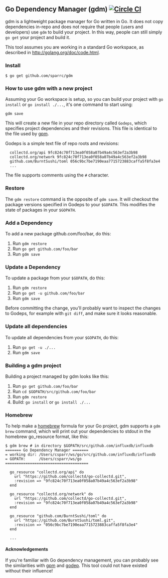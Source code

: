 ## Go Dependency Manager (gdm) [![Circle CI](https://circleci.com/gh/sparrc/gdm.svg?style=svg)](https://circleci.com/gh/sparrc/gdm)

gdm is a lightweight package manager for Go written in Go. It does not copy
dependencies in-repo and does not require that people (users and developers)
use `gdm` to build your project. In this way, people can still simply `go get`
your project and build it.

This tool assumes you are working in a standard Go workspace, as described in
http://golang.org/doc/code.html.

### Install

```console
$ go get github.com/sparrc/gdm
```

### How to use gdm with a new project

Assuming your Go workspace is setup, so you can build your project
with `go install` or `go install ./...`, it's one command to start using:

```
gdm save
```

This will create a new file in your repo directory called `Godeps`, which
specifies project dependencies and their revisions. This file is identical to
the file used by [gpm](https://github.com/pote/gpm).

Godeps is a simple text file of repo roots and revisions:

```
  collectd.org/api 9fc824c70f713ea0f058a07b49a4c563ef2a3b98
  collectd.org/network 9fc824c70f713ea0f058a07b49a4c563ef2a3b98
  github.com/BurntSushi/toml 056c9bc7be7190eaa7715723883caffa5f8fa3e4
  ...
```

The file supports comments using the `#` character.

### Restore

The `gdm restore` command is the opposite of `gdm save`. It will checkout the
package versions specified in Godeps to your `$GOPATH`. This modifies the
state of packages in your `$GOPATH`.

### Add a Dependency

To add a new package github.com/foo/bar, do this:

1. Run `gdm restore`
1. Run `go get github.com/foo/bar`
1. Run `gdm save`

### Update a Dependency

To update a package from your `$GOPATH`, do this:

1. Run `gdm restore`
1. Run `go get -u github.com/foo/bar`
1. Run `gdm save`

Before committing the change, you'll probably want to inspect the changes to
Godeps, for example with `git diff`, and make sure it looks reasonable.

### Update all dependencies

To update all dependencies from your `$GOPATH`, do this:

1. Run `go get -u ./...`
1. Run `gdm save`

### Building a gdm project

Building a project managed by gdm looks like this:

1. Run `go get github.com/foo/bar`
1. Run `cd $GOPATH/src/github.com/foo/bar`
1. Run `gdm restore`
1. Build: `go install` or `go install ./...`

### Homebrew

To help make a [homebrew](https://github.com/Homebrew/homebrew)
formula for your Go project, gdm supports a `gdm brew` command, which will print
out your dependencies to stdout in the homebrew go_resource format, like this:

```console
$ gdm brew # in directory $GOPATH/src/github.com/influxdb/influxdb
======= Go Dependency Manager =======
= working dir: /Users/csparr/ws/go/src/github.com/influxdb/influxdb
= GOPATH:      /Users/csparr/ws/go
=====================================

  go_resource "collectd.org/api" do
    url "https://github.com/collectd/go-collectd.git",
    :revision => "9fc824c70f713ea0f058a07b49a4c563ef2a3b98"
  end

  go_resource "collectd.org/network" do
    url "https://github.com/collectd/go-collectd.git",
    :revision => "9fc824c70f713ea0f058a07b49a4c563ef2a3b98"
  end

  go_resource "github.com/BurntSushi/toml" do
    url "https://github.com/BurntSushi/toml.git",
    :revision => "056c9bc7be7190eaa7715723883caffa5f8fa3e4"
  end

  ...
```

#### Acknowledgements

If you're familiar with Go dependency management, you can probably see the
similarities with [gpm](https://github.com/pote/gpm) and
[godep](https://github.com/tools/godep). This tool could not have existed without
their influence!

